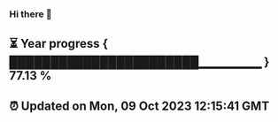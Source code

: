 ### Hi there 👋
⏳ Year progress { ███████████████████████▁▁▁▁▁▁▁ } 77.13 %
---
⏰ Updated on Mon, 09 Oct 2023 12:15:41 GMT
---
